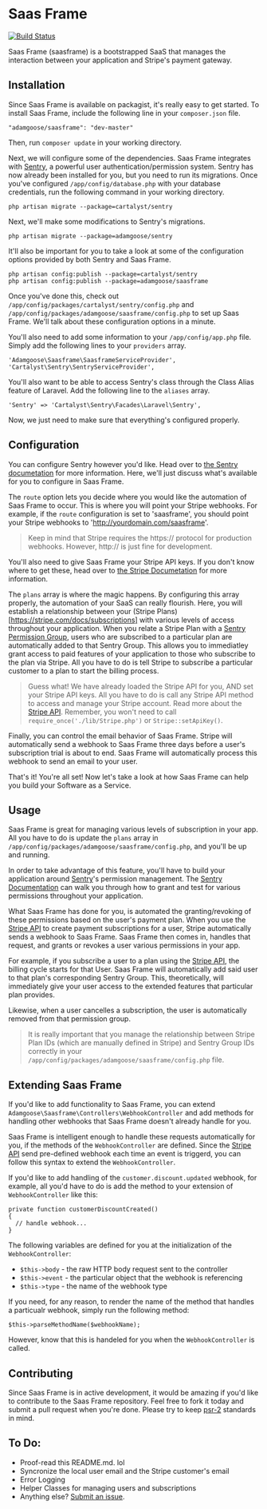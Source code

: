 # Saas Frame

[![Build Status](https://travis-ci.org/adamgoose/saasframe.png?branch=master)](https://travis-ci.org/orchdork10159/saasframe)

Saas Frame (saasframe) is a bootstrapped SaaS that manages the interaction between your application and Stripe's payment gateway.

## Installation

Since Saas Frame is available on packagist, it's really easy to get started. To install Saas Frame, include the following line in your `composer.json` file.

    "adamgoose/saasframe": "dev-master"

Then, run `composer update` in your working directory.

Next, we will configure some of the dependencies. Saas Frame integrates with [Sentry](http://docs.cartalyst.com/sentry-2), a powerful user authentication/permission system. Sentry has now already been installed for you, but you need to run its migrations. Once you've configured `/app/config/database.php` with your database credentials, run the following command in your working directory.

    php artisan migrate --package=cartalyst/sentry

Next, we'll make some modifications to Sentry's migrations.

    php artisan migrate --package=adamgoose/sentry

It'll also be important for you to take a look at some of the configuration options provided by both Sentry and Saas Frame.

    php artisan config:publish --package=cartalyst/sentry
    php artisan config:publish --package=adamgoose/saasframe

Once you've done this, check out `/app/config/packages/cartalyst/sentry/config.php` and `/app/config/packages/adamgoose/saasframe/config.php` to set up Saas Frame. We'll talk about these configuration options in a minute.

You'll also need to add some information to your `/app/config/app.php` file. Simply add the following lines to your `providers` array.

    'Adamgoose\Saasframe\SaasframeServiceProvider',
    'Cartalyst\Sentry\SentryServiceProvider',

You'll also want to be able to access Sentry's class through the Class Alias feature of Laravel. Add the following line to the `aliases` array.

    'Sentry' => 'Cartalyst\Sentry\Facades\Laravel\Sentry',

Now, we just need to make sure that everything's configured properly.

## Configuration

You can configure Sentry however you'd like. Head over to [the Sentry documetation](http://docs.cartalyst.com/sentry-2) for more information. Here, we'll just discuss what's available for you to configure in Saas Frame.

The `route` option lets you decide where you would like the automation of Saas Frame to occur. This is where you will point your Stripe webhooks. For example, if the `route` configuration is set to 'saasframe', you should point your Stripe webhooks to 'http://yourdomain.com/saasframe'.

> Keep in mind that Stripe requires the https:// protocol for production webhooks. However, http:// is just fine for development.

You'll also need to give Saas Frame your Stripe API keys. If you don't know where to get these, head over to [the Stripe Documetation](https://stripe.com/docs/tutorials/dashboard#api-keys) for more information.

The `plans` array is where the magic happens. By configuring this array properly, the automation of your SaaS can really flourish. Here, you will establish a relationship between your (Stripe Plans)[https://stripe.com/docs/subscriptions] with various levels of access throughout your application. When you relate a Stripe Plan with a [Sentry Permission Group](http://docs.cartalyst.com/sentry-2/groups), users who are subscribed to a particular plan are automatically added to that Sentry Group. This allows you to immediatley grant access to paid features of your application to those who subscribe to the plan via Stripe. All you have to do is tell Stripe to subscribe a particular customer to a plan to start the billing process.

> Guess what! We have already loaded the Stripe API for you, AND set your Stripe API keys. All you have to do is call any Stripe API method to access and manage your Stripe account. Read more about the [Stripe API](https://stripe.com/docs/api). Remember, you won't need to call `require_once('./lib/Stripe.php')` or `Stripe::setApiKey()`.

Finally, you can control the email behavior of Saas Frame. Stripe will automatically send a webhook to Saas Frame three days before a user's subscription trial is about to end. Saas Frame will automatically process this webhook to send an email to your user.

That's it! You're all set! Now let's take a look at how Saas Frame can help you build your Software as a Service.

## Usage

Saas Frame is great for managing various levels of subscription in your app. All you have to do is update the `plans` array in `/app/config/packages/adamgoose/saasframe/config.php`, and you'll be up and running.

In order to take advantage of this feature, you'll have to build your application around [Sentry](http://docs.cartalyst.com/sentry-2)'s permission management. The [Sentry Documentation](http://docs.cartalyst.com/sentry-2) can walk you through how to grant and test for various permissions throughout your application.

What Saas Frame has done for you, is automated the granting/revoking of these permissions based on the user's payment plan. When you use the [Stripe API](https://stripe.com/docs/api) to create payment subscriptions for a user, Stripe automatically sends a webhook to Saas Frame. Saas Frame then comes in, handles that request, and grants or revokes a user various permissions in your app. 

For example, if you subscribe a user to a plan using the [Stripe API](https://stripe.com/docs/api), the billing cycle starts for that User. Saas Frame will automatically add said user to that plan's corresponding Sentry Group. This, theoretically, will immediately give your user access to the extended features that particular plan provides.

Likewise, when a user cancelles a subscription, the user is automatically removed from that permission group.

> It is really important that you manage the relationship between Stripe Plan IDs (which are manually defined in Stripe) and Sentry Group IDs correctly in your `/app/config/packages/adamgoose/saasframe/config.php` file.

## Extending Saas Frame

If you'd like to add functionality to Saas Frame, you can extend `Adamgoose\Saasframe\Controllers\WebhookController` and add methods for handling other webhooks that Saas Frame doesn't already handle for you.

Saas Frame is intelligent enough to handle these requests automatically for you, if the methods of the `WebhookController` are defined. Since the [Stripe API](https://stripe.com/docs/api) send pre-defined webhook each time an event is triggerd, you can follow this syntax to extend the `WebhookController`.

If you'd like to add handling of the `customer.discount.updated` webhook, for example, all you'd have to do is add the method to your extension of `WebhookController` like this:

    private function customerDiscountCreated()
    {
      // handle webhook...
    }

The following variables are defined for you at the initialization of the `WebhookController`:

* `$this->body` - the raw HTTP body request sent to the controller
* `$this->event` - the particular object that the webhook is referencing
* `$this->type` - the name of the webhook type

If you need, for any reason, to render the name of the method that handles a particualr webhook, simply run the following method:

    $this->parseMethodName($webhookName);

However, know that this is handeled for you when the `WebhookController` is called.

## Contributing

Since Saas Frame is in active development, it would be amazing if you'd like to contribute to the Saas Frame repository. Feel free to fork it today and submit a pull request when you're done. Please try to keep [psr-2](https://github.com/php-fig/fig-standards/blob/master/accepted/PSR-2-coding-style-guide.md) standards in mind.

## To Do:

* Proof-read this README.md. lol
* Syncronize the local user email and the Stripe customer's email
* Error Logging
* Helper Classes for managing users and subscriptions
* Anything else? [Submit an issue](https://github.com/orchdork10159/saasframe/issues/new).